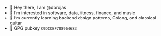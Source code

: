 - 👋 Hey there, I am @dbrojas
- 🔭 I’m interested in software, data, fitness, finance, and music
- 🌱 I’m currently learning backend design patterns, Golang, and classical guitar
- 🔑 GPG pubkey `C9DCCEF708964683`
